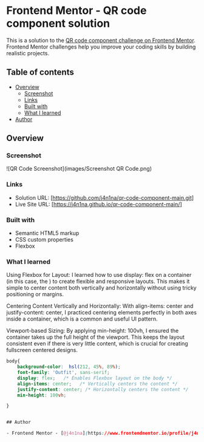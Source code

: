 # Frontend Mentor - QR code component solution

This is a solution to the [QR code component challenge on Frontend Mentor](https://www.frontendmentor.io/challenges/qr-code-component-iux_sIO_H). Frontend Mentor challenges help you improve your coding skills by building realistic projects. 

## Table of contents

- [Overview](#overview)
  - [Screenshot](#screenshot)
  - [Links](#links)
  - [Built with](#built-with)
  - [What I learned](#what-i-learned)
- [Author](#author)

## Overview

### Screenshot
![QR Code Screenshot](images/Screenshot QR Code.png)

### Links

- Solution URL: [https://github.com/j4n1na/qr-code-component-main.git]
- Live Site URL: [https://j4n1na.github.io/qr-code-component-main/]



### Built with

- Semantic HTML5 markup
- CSS custom properties
- Flexbox


### What I learned

Using Flexbox for Layout:
I learned how to use display: flex on a container (in this case, the <body>) to create flexible and responsive layouts. This makes it simple to center content both vertically and horizontally without using tricky positioning or margins.

Centering Content Vertically and Horizontally:
With align-items: center and justify-content: center, I practiced centering elements perfectly in both axes inside a container, which is a common and useful UI pattern.

Viewport-based Sizing:
By applying min-height: 100vh, I ensured the container takes up the full height of the viewport. This keeps the layout consistent even if there is very little content, which is crucial for creating fullscreen centered designs.

```css
body{
    background-color:  hsl(212, 45%, 89%);
    font-family: 'Outfit', sans-serif;
    display: flex;   /* Enables Flexbox layout on the body */
    align-items: center;   /* Vertically centers the content */
    justify-content: center; /* Horizontally centers the content */
    min-height: 100vh; 

}


## Author

- Frontend Mentor - [@j4n1na](https://www.frontendmentor.io/profile/j4n1na)
